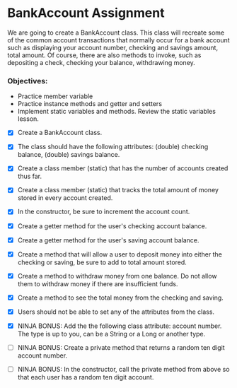 # BankAccount Assignment

We are going to create a BankAccount class. This class will recreate some of the common account transactions that normally occur for a bank account such as displaying your account number, checking and savings amount, total amount. Of course, there are also methods to invoke, such as depositing a check, checking your balance, withdrawing money.

### Objectives:

- Practice member variable
- Practice instance methods and getter and setters
- Implement static variables and methods. Review the static variables lesson.

- [x] Create a BankAccount class.

- [x] The class should have the following attributes: (double) checking balance, (double) savings balance.

- [x] Create a class member (static) that has the number of accounts created thus far.

- [x] Create a class member (static) that tracks the total amount of money stored in every account created.

- [x] In the constructor, be sure to increment the account count.

- [x] Create a getter method for the user's checking account balance.

- [x] Create a getter method for the user's saving account balance.

- [x] Create a method that will allow a user to deposit money into either the checking or saving, be sure to add to total amount stored.

- [x] Create a method to withdraw money from one balance. Do not allow them to withdraw money if there are insufficient funds.

- [x] Create a method to see the total money from the checking and saving.

- [x] Users should not be able to set any of the attributes from the class.

- [x] NINJA BONUS: Add the the following class attribute: account number. The type is up to you, can be a String or a Long or another type.

- [ ] NINJA BONUS: Create a private method that returns a random ten digit account number.

- [ ] NINJA BONUS: In the constructor, call the private method from above so that each user has a random ten digit account.
